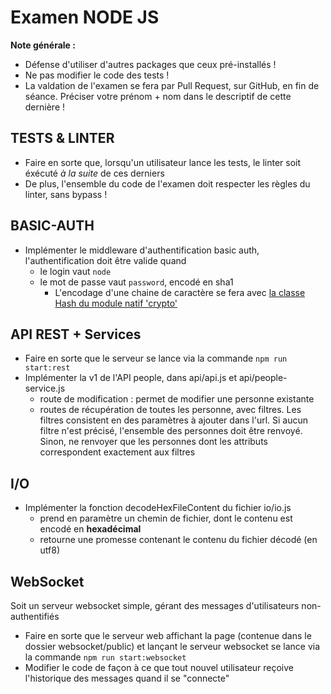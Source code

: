 Examen NODE JS
===============

**Note générale :**

 * Défense d'utiliser d'autres packages que ceux pré-installés !
 * Ne pas modifier le code des tests !
 * La valdation de l'examen se fera par Pull Request, sur GitHub, en fin de séance. Préciser votre prénom + nom dans le descriptif de cette dernière !

TESTS & LINTER
--------------

* Faire en sorte que, lorsqu'un utilisateur lance les tests, le linter soit éxécuté *à la suite* de ces derniers
* De plus, l'ensemble du code de l'examen doit respecter les règles du linter, sans bypass !

BASIC-AUTH
----------

* Implémenter le middleware d'authentification basic auth, l'authentification doit être valide quand
  * le login vaut `node` 
  * le mot de passe vaut `password`, encodé en sha1
    * L'encodage d'une chaine de caractère se fera avec [la classe Hash du module natif 'crypto'](https://nodejs.org/docs/latest-v10.x/api/crypto.html#crypto_class_hash)

API REST + Services
-------------------

* Faire en sorte que le serveur se lance via la commande `npm run start:rest`
* Implémenter la v1 de l'API people, dans api/api.js et api/people-service.js
  * route de modification : permet de modifier une personne existante
  * routes de récupération de toutes les personne, avec filtres. Les filtres consistent en des paramètres à ajouter dans l'url. Si aucun filtre n'est précisé, l'ensemble des personnes doit être renvoyé. Sinon, ne renvoyer que les personnes dont les attributs correspondent exactement aux filtres

I/O
---

* Implémenter la fonction decodeHexFileContent du fichier io/io.js
  * prend en paramètre un chemin de fichier, dont le contenu est encodé en **hexadécimal**
  * retourne une promesse contenant le contenu du fichier décodé (en utf8)

WebSocket 
---------

Soit un serveur websocket simple, gérant des messages d'utilisateurs non-authentifiés
  * Faire en sorte que le serveur web affichant la page (contenue dans le dossier websocket/public) et lançant le serveur websocket se lance via la commande `npm run start:websocket`
  * Modifier le code de façon à ce que tout nouvel utilisateur reçoive l'historique des messages quand il se "connecte"
  